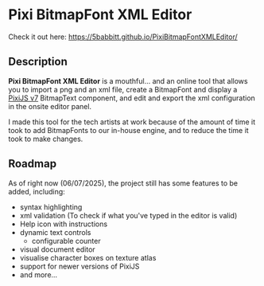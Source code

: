 # Pixi BitmapFont XML Editor
Check it out here: https://5babbitt.github.io/PixiBitmapFontXMLEditor/

## Description
**Pixi BitmapFont XML Editor** is a mouthful... and an online tool that allows you to import a png and an xml file, create a BitmapFont and display a [PixiJS v7](https://pixijs.com) BitmapText component, and edit and export the xml configuration in the onsite editor panel.

I made this tool for the tech artists at work because of the amount of time it took to add BitmapFonts to our in-house engine, and to reduce the time it took to make changes.

## Roadmap
As of right now (06/07/2025), the project still has some features to be added, including: 
- syntax highlighting
- xml validation (To check if what you've typed in the editor is valid)
- Help icon with instructions
- dynamic text controls
    - configurable counter
- visual document editor
- visualise character boxes on texture atlas
- support for newer versions of PixiJS
- and more...
